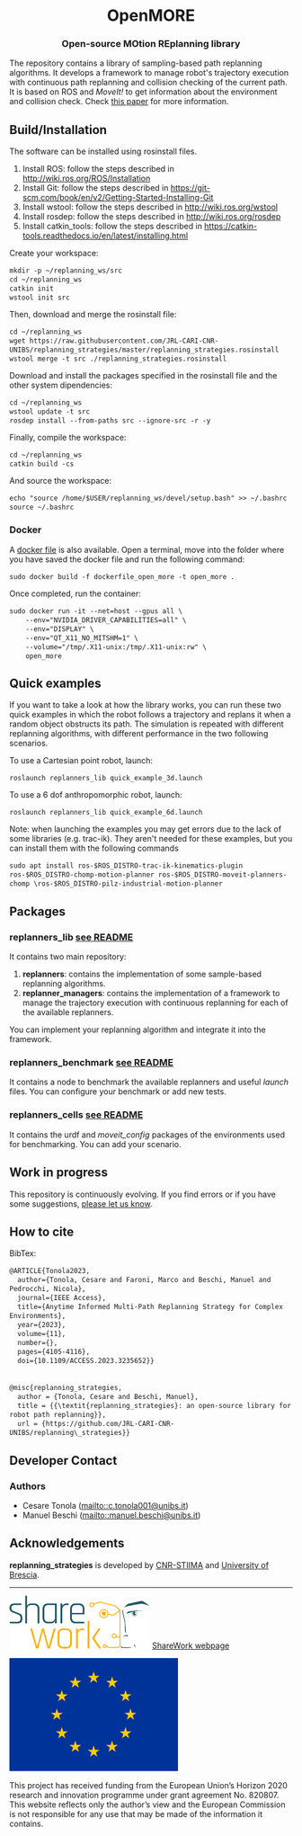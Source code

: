 <div align="center">
  <h1 align="center">OpenMORE</h1>
  <h3 align="center">
    Open-source MOtion REplanning library
  </h3>
</div>

The repository contains a library of sampling-based path replanning algorithms. It develops a framework to manage robot's trajectory execution with continuous path replanning and collision checking of the current path. It is based on ROS and *MoveIt!* to get information about the environment and collision check. Check [this paper](https://ieeexplore.ieee.org/document/10013661?source=authoralert) for more information.
## Build/Installation
The software can be installed using rosinstall files.

1. Install ROS: follow the steps described in http://wiki.ros.org/ROS/Installation
2. Install Git: follow the steps described in https://git-scm.com/book/en/v2/Getting-Started-Installing-Git
3. Install wstool: follow the steps described in http://wiki.ros.org/wstool
4. Install rosdep: follow the steps described in http://wiki.ros.org/rosdep
5. Install catkin_tools: follow the steps described in https://catkin-tools.readthedocs.io/en/latest/installing.html

Create your workspace:
```
mkdir -p ~/replanning_ws/src
cd ~/replanning_ws
catkin init
wstool init src
```

Then, download and merge the rosinstall file:
```
cd ~/replanning_ws
wget https://raw.githubusercontent.com/JRL-CARI-CNR-UNIBS/replanning_strategies/master/replanning_strategies.rosinstall
wstool merge -t src ./replanning_strategies.rosinstall
```
Download and install the packages specified in the rosinstall file and the other system dipendencies:
```
cd ~/replanning_ws
wstool update -t src
rosdep install --from-paths src --ignore-src -r -y
```
Finally, compile the workspace:
```
cd ~/replanning_ws
catkin build -cs
```
And source the workspace:
```
echo "source /home/$USER/replanning_ws/devel/setup.bash" >> ~/.bashrc
source ~/.bashrc
```
### Docker
A [docker file](https://github.com/JRL-CARI-CNR-UNIBS/OpenMORE/blob/master/dockerfile_open_more) is also available. Open a terminal, move into the folder where you have saved the docker file and run the following command:
```
sudo docker build -f dockerfile_open_more -t open_more .
```
Once completed, run the container:
```
sudo docker run -it --net=host --gpus all \
    --env="NVIDIA_DRIVER_CAPABILITIES=all" \
    --env="DISPLAY" \
    --env="QT_X11_NO_MITSHM=1" \
    --volume="/tmp/.X11-unix:/tmp/.X11-unix:rw" \
    open_more
```
## Quick examples
If you want to take a look at how the library works, you can run these two quick examples in which the robot follows a trajectory and replans it when a random object obstructs its path. The simulation is repeated with different replanning algorithms, with different performance in the two following scenarios.

To use a Cartesian point robot, launch:
```
roslaunch replanners_lib quick_example_3d.launch
```
To use a 6 dof anthropomorphic robot, launch:
```
roslaunch replanners_lib quick_example_6d.launch
```
Note: when launching the examples you may get errors due to the lack of some libraries (e.g. trac-ik). They aren't needed for these examples, but you can install them with the following commands
```
sudo apt install ros-$ROS_DISTRO-trac-ik-kinematics-plugin ros-$ROS_DISTRO-chomp-motion-planner ros-$ROS_DISTRO-moveit-planners-chomp \ros-$ROS_DISTRO-pilz-industrial-motion-planner
```

## Packages
### **replanners_lib [see README](https://github.com/JRL-CARI-CNR-UNIBS/replanning_strategies/blob/master/replanners_lib)**
It contains two main repository:
 1. **replanners**: contains the implementation of some sample-based replanning algorithms.
 2. **replanner_managers**: contains the implementation of a framework to manage the trajectory execution with continuous replanning for each of the available replanners.

 You can implement your replanning algorithm and integrate it into the framework.

### **replanners_benchmark [see README](https://github.com/JRL-CARI-CNR-UNIBS/replanning_strategies/blob/master/replanners_benchmark)**
It contains a node to benchmark the available replanners and useful *launch* files. You can configure your benchmark or add new tests.

### **replanners_cells [see README](https://github.com/JRL-CARI-CNR-UNIBS/replanning_strategies/blob/master/replanners_cells)**
It contains the urdf and *moveit_config* packages of the environments used for benchmarking. You can add your scenario.

## Work in progress
This repository is continuously evolving. If you find errors or if you have some suggestions, [please let us know](https://github.com/JRL-CARI-CNR-UNIBS/replanning_strategies/issues).

## How to cite
BibTex:
```
@ARTICLE{Tonola2023,
  author={Tonola, Cesare and Faroni, Marco and Beschi, Manuel and Pedrocchi, Nicola},
  journal={IEEE Access}, 
  title={Anytime Informed Multi-Path Replanning Strategy for Complex Environments}, 
  year={2023},
  volume={11},
  number={},
  pages={4105-4116},
  doi={10.1109/ACCESS.2023.3235652}}
  
  
@misc{replanning_strategies,
  author = {Tonola, Cesare and Beschi, Manuel},
  title = {{\textit{replanning_strategies}: an open-source library for robot path replanning}},
  url = {https://github.com/JRL-CARI-CNR-UNIBS/replanning\_strategies}}
```

## Developer Contact
### **Authors**
- Cesare Tonola (<mailto::c.tonola001@unibs.it>)
- Manuel Beschi (<mailto::manuel.beschi@unibs.it>)

## Acknowledgements
**replanning_strategies** is developed by [CNR-STIIMA](http://www.stiima.cnr.it/) and [University of Brescia](https://www.unibs.it/en).

***

![EC-H2020](Documentation/Sharework.png) [ShareWork webpage](https://sharework-project.eu/)

![EC-H2020](Documentation/flag_yellow.jpg)

This project has received funding from the European Union’s Horizon 2020 research and innovation programme under grant agreement No. 820807.
This website reflects only the author’s view and the European Commission is not responsible for any use that may be made of the information it contains.
